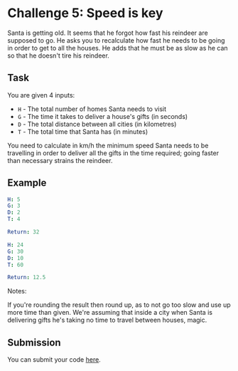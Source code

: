 # Challenge 5: Speed is key

Santa is getting old. It seems that he forgot how fast his reindeer are supposed to go. He asks you to recalculate how fast he needs to be going in order to get to all the houses. He adds that he must be as slow as he can so that he doesn't tire his reindeer.

## Task

You are given 4 inputs:

- `H` - The total number of homes Santa needs to visit
- `G` - The time it takes to deliver a house's gifts (in seconds)
- `D` - The total distance between all cities (in kilometres)
- `T` - The total time that Santa has (in minutes)

You need to calculate in km/h the minimum speed Santa needs to be travelling in order to deliver all the gifts in the time required; going faster than necessary strains the reindeer.

## Example

```yaml
H: 5
G: 3
D: 2
T: 4

Return: 32

H: 24
G: 30
D: 10
T: 60

Return: 12.5
```

Notes:

If you're rounding the result then round up, as to not go too slow and use up more time than given.
We're assuming that inside a city when Santa is delivering gifts he's taking no time to travel between houses, magic.

## Submission

You can submit your code [here](https://docs.google.com/forms/d/1SsjQ2lDbAs_g1H49ZS44y6Tw1KuX3sM9f6GKW_YaNaI).
